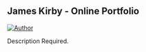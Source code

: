 James Kirby - Online Portfolio
-------
[![Author](https://img.shields.io/badge/author-@jedkirby-blue.svg?style=flat-square)](https://twitter.com/jedkirby)

Description Required.
